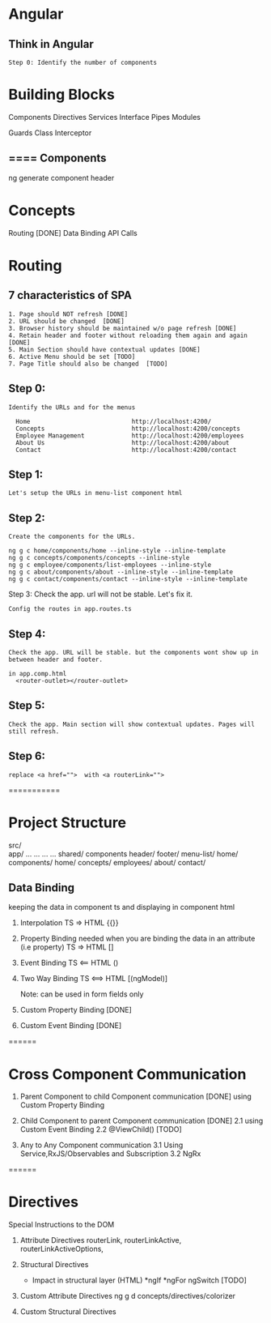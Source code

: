 Angular
===
  Think in Angular 
  ---------------
    Step 0: Identify the number of components


Building Blocks
====
  Components 
  Directives
  Services
  Interface 
  Pipes 
  Modules


  Guards
  Class 
  Interceptor


====
Components
-------
  ng generate component header 


Concepts
=====
  Routing [DONE]
  Data Binding 
  API Calls





Routing 
=====
   7 characteristics of SPA
  ----
    1. Page should NOT refresh [DONE]
    2. URL should be changed  [DONE]
    3. Browser history should be maintained w/o page refresh [DONE]
    4. Retain header and footer without reloading them again and again [DONE]
    5. Main Section should have contextual updates [DONE]
    6. Active Menu should be set [TODO]
    7. Page Title should also be changed  [TODO]

  
  Step 0: 
  -------
    Identify the URLs and for the menus

      Home                            http://localhost:4200/
      Concepts                        http://localhost:4200/concepts
      Employee Management             http://localhost:4200/employees
      About Us                        http://localhost:4200/about
      Contact                         http://localhost:4200/contact

  Step 1: 
  ------
    Let's setup the URLs in menu-list component html 

  Step 2:
  ----
    Create the components for the URLs.

    ng g c home/components/home --inline-style --inline-template
    ng g c concepts/components/concepts --inline-style 
    ng g c employee/components/list-employees --inline-style
    ng g c about/components/about --inline-style --inline-template
    ng g c contact/components/contact --inline-style --inline-template


  Step 3:
    Check the app. url will not be stable. Let's fix it.

    Config the routes in app.routes.ts
  

  Step 4:
  ----
    Check the app. URL will be stable. but the components wont show up in between header and footer.

    in app.comp.html
      <router-outlet></router-outlet>

  Step 5: 
  ----
    Check the app. Main section will show contextual updates. Pages will still refresh.

  Step 6: 
  ---  
    replace <a href="">  with <a routerLink="">

===========
  








Project Structure
=======
  src/  
    app/
      ...
      ...
      ...
      ...
      shared/
        components
          header/
          footer/
          menu-list/
      home/
        components/
          home/
      concepts/
      employees/
      about/
      contact/


Data Binding 
---
  keeping the data in component ts and displaying in component html 
  
  1. Interpolation 
      TS => HTML 
      {{}}

  2. Property Binding
      needed when you are binding the data in an attribute (i.e property)
      TS => HTML 
      []

  3. Event Binding
      TS <== HTML 
      ()

  4. Two Way Binding
      TS <==> HTML 
      [(ngModel)]
      
      Note: can be used in form fields only

  5. Custom Property Binding [DONE]
  
  6. Custom Event Binding [DONE]


======

Cross Component Communication
======
  1. Parent Component to child Component communication [DONE]
      using Custom Property Binding

  2. Child Component to parent Component communication [DONE]
      2.1 using Custom Event Binding 
      2.2 @ViewChild()  [TODO]

  3. Any to Any Component communication 
      3.1 Using  Service,RxJS/Observables and Subscription
      3.2 NgRx 

======

Directives
====
  Special Instructions to the DOM 

  1. Attribute Directives
      routerLink, routerLinkActive, routerLinkActiveOptions, 

  2. Structural Directives
      * Impact in structural layer (HTML)
      *ngIf 
      *ngFor 
      ngSwitch [TODO]

  3. Custom Attribute Directives
      ng g d concepts/directives/colorizer 

  4. Custom Structural Directives 


